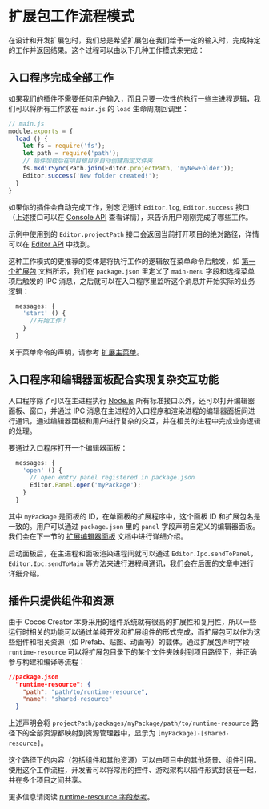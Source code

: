 # 扩展包工作流程模式

在设计和开发扩展包时，我们总是希望扩展包在我们给予一定的输入时，完成特定的工作并返回结果。这个过程可以由以下几种工作模式来完成：

## 入口程序完成全部工作

如果我们的插件不需要任何用户输入，而且只要一次性的执行一些主进程逻辑，我们可以将所有工作放在 `main.js` 的 `load` 生命周期回调里：

```js
// main.js
module.exports = {
  load () {
    let fs = require('fs');
    let path = require('path');
    // 插件加载后在项目根目录自动创建指定文件夹
    fs.mkdirSync(Path.join(Editor.projectPath, 'myNewFolder'));
    Editor.success('New folder created!');
  }
}
```

如果你的插件会自动完成工作，别忘记通过 `Editor.log`, `Editor.success` 接口（上述接口可以在 [Console API](api/editor-framework/main/console.md#) 查看详情），来告诉用户刚刚完成了哪些工作。

示例中使用到的 `Editor.projectPath` 接口会返回当前打开项目的绝对路径，详情可以在 [Editor API](api/editor-framework/main/editor.md) 中找到。

这种工作模式的更推荐的变体是将执行工作的逻辑放在菜单命令后触发，如 [第一个扩展包](your-first-extension.md) 文档所示，我们在 `package.json` 里定义了 `main-menu` 字段和选择菜单项后触发的 IPC 消息，之后就可以在入口程序里监听这个消息并开始实际的业务逻辑：

```js
  messages: {
    'start' () {
      //开始工作！
    }
  }
```

关于菜单命令的声明，请参考 [扩展主菜单](extends-main-menu.md)。

## 入口程序和编辑器面板配合实现复杂交互功能

入口程序除了可以在主进程执行 [Node.js](http://nodejs.org/) 所有标准接口以外，还可以打开编辑器面板、窗口，并通过 IPC 消息在主进程的入口程序和渲染进程的编辑器面板间进行通讯，通过编辑器面板和用户进行复杂的交互，并在相关的进程中完成业务逻辑的处理。

要通过入口程序打开一个编辑器面板：

```js
  messages: {
    'open' () {
      // open entry panel registered in package.json
      Editor.Panel.open('myPackage');
    }
  }
```

其中 `myPackage` 是面板的 ID，在单面板的扩展程序中，这个面板 ID 和扩展包名是一致的。用户可以通过 `package.json` 里的 `panel` 字段声明自定义的编辑器面板。我们会在下一节的 [扩展编辑器面板](extends-panel.md) 文档中进行详细介绍。

启动面板后，在主进程和面板渲染进程间就可以通过 `Editor.Ipc.sendToPanel`，`Editor.Ipc.sendToMain` 等方法来进行进程间通讯，我们会在后面的文章中进行详细介绍。

## 插件只提供组件和资源

由于 Cocos Creator 本身采用的组件系统就有很高的扩展性和复用性，所以一些运行时相关的功能可以通过单纯开发和扩展组件的形式完成，而扩展包可以作为这些组件和相关资源（如 Prefab、贴图、动画等）的载体。通过扩展包声明字段 `runtime-resource` 可以将扩展包目录下的某个文件夹映射到项目路径下，并正确参与构建和编译等流程：

```json
//package.json
  "runtime-resource": {
    "path": "path/to/runtime-resource",
    "name": "shared-resource"
  }
```

上述声明会将 `projectPath/packages/myPackage/path/to/runtime-resource` 路径下的全部资源都映射到资源管理器中，显示为 `[myPackage]-[shared-resource]`。

这个路径下的内容（包括组件和其他资源）可以由项目中的其他场景、组件引用。使用这个工作流程，开发者可以将常用的控件、游戏架构以插件形式封装在一起，并在多个项目之间共享。

更多信息请阅读 [runtime-resource 字段参考](reference/package-json-reference.md#runtime-resource-object-)。